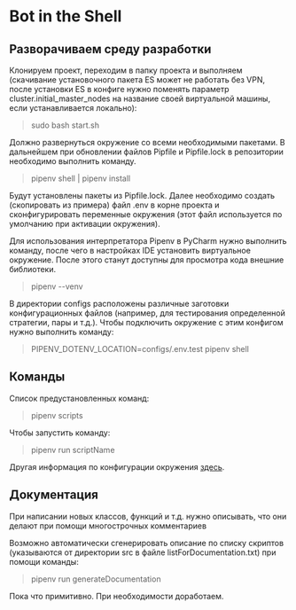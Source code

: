 #  Bot in the Shell #
## Разворачиваем среду разработки ##
Клонируем проект, переходим в папку проекта и выполняем (скачивание установочного пакета ES может не работать без VPN, после установки ES в конфиге нужно поменять параметр cluster.initial_master_nodes на название своей виртуальной машины, если устанавливается локально):
> sudo bash start.sh

Должно развернуться окружение со всеми необходимыми пакетами. В дальнейшем при обновлении файлов Pipfile и Pipfile.lock в репозитории необходимо выполнить команду.

> pipenv shell | pipenv install

Будут установлены пакеты из Pipfile.lock. Далее необходимо создать (скопировать из примера) файл .env в корне проекта и сконфигурировать переменные окружения (этот файл используется по умолчанию при активации окружения).

Для использования интерпретатора Pipenv в PyCharm нужно выполнить команду, после чего в настройках IDE установить виртуальное окружение. После этого станут доступны для просмотра кода внешние библиотеки.
> pipenv --venv

В директории configs расположены различные заготовки конфигурационных файлов (например, для тестирования определенной стратегии, пары и т.д.). Чтобы подключить окружение с этим конфигом нужно выполнить команду:
> PIPENV_DOTENV_LOCATION=configs/.env.test pipenv shell

## Команды ##

Список предустановленных команд:
> pipenv scripts

Чтобы запустить команду:
> pipenv run scriptName

Другая информация по конфигурации окружения [здесь](https://docs.pipenv.org/advanced/#automatic-loading-of-env).

## Документация ##

При написании новых классов, функций и т.д. нужно описывать, что они делают при помощи многострочных комментариев

Возможно автоматически сгенерировать описание по списку скриптов (указываются от директории src в файле listForDocumentation.txt) при помощи команды:
> pipenv run generateDocumentation

Пока что примитивно. При необходимости доработаем.